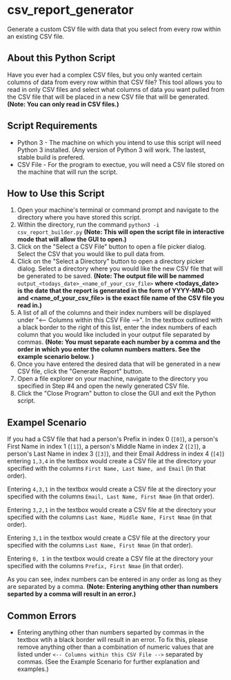 # csv_report_generator
Generate a custom CSV file with data that you select from every row within an existing CSV file. 

## About this Python Script
Have you ever had a complex CSV files, but you only wanted certain columns of data from every row within that CSV file? This tool allows you to read in only CSV files and select what columns of data you want pulled from the CSV file that will be placed in a new CSV file that will be generated. **(Note: You can only read in CSV files.)** 

## Script Requirements
* Python 3 - The machine on which you intend to use this script will need Python 3 installed. (Any version of Python 3 will work. The lastest, stable build is prefered. 
* CSV File - For the program to exectue, you will need a CSV file stored on the machine that will run the script. 

## How to Use this Script
1. Open your machine's terminal or command prompt and navigate to the directory where you have stored this script. 
1. Within the directory, run the command `python3 -i csv_report_builder.py` **(Note: This will open the script file in interactive mode that will allow the GUI to open.)**
1. Click on the "Select a CSV File" button to open a file picker dialog. Select the CSV that you would like to pull data from.
1. Click on the "Select a Directory" button to open a directory picker dialog. Select a directory where you would like the new CSV file that will be generated to be saved. 
  **(Note: The output file will be nammed** `output_<todays_date>_<name_of_your_csv_file>` **where <todays_date> is the date that the report is generated in the form of YYYY-MM-DD and <name_of_your_csv_file> is the exact file name of the CSV file you read in.)**
1. A list of all of the columns and their index numbers will be displayed under "<-- Columns within this CSV File -->". In the textbox outlined with a black border to the right of this list, enter the index numbers of each column that you would like included in your output file separated by commas. **(Note: You must separate each number by a comma and the order in which you enter the column numbers matters. See the example scenario below. )**
1. Once you have entered the desired data that will be generated in a new CSV file, click the "Generate Report" button. 
1. Open a file explorer on your machine, navigate to the directory you specified in Step #4 and open the newly generated CSV file. 
1. Click the "Close Program" button to close the GUI and exit the Python script.

## Exampel Scenario
If you had a CSV file that had a person's Prefix in index 0 (`[0]`), a person's First Name in index 1 (`[1]`), a person's Middle Name in index 2 (`[2]`), a person's Last Name in index 3 (`[3]`), and their Email Address in index 4 (`[4]`) entering `1,3,4` in the textbox would create a CSV file at the directory your specified with the columns `First Name, Last Name, and Email` (in that order).

Entering `4,3,1` in the textbox would create a CSV file at the directory your specified with the columns `Email, Last Name, First Nmae` (in that order).

Entering `3,2,1` in the textbox would create a CSV file at the directory your specified with the columns `Last Name, Middle Name, First Nmae` (in that order).

Entering `3,1` in the textbox would create a CSV file at the directory your specified with the columns `Last Name, First Nmae` (in that order).

Entering `0, 1` in the textbox would create a CSV file at the directory your specified with the columns `Prefix, First Nmae` (in that order).

As you can see, index numbers can be entered in any order as long as they are separated by a comma. **(Note: Entering anything other than numbers separted by a comma will result in an error.)**

## Common Errors
* Entering anything other than numbers separted by commas in the textbox wtih a black border will result in an error. To fix this, please remove anything other than a combination of numeric values that are listed under `<-- Columns within this CSV File -->` separated by commas. (See the Example Scenario for further explanation and examples.) 
